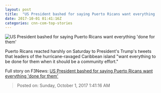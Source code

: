 ```yaml
---
layout: post
title:  "US President bashed for saying Puerto Ricans want everything 'done for them'"
date: 2017-10-01 01:41:16Z
categories: cnn-com-top-stories
---
```


![US President bashed for saying Puerto Ricans want everything 'done for them'](http://i2.cdn.cnn.com/cnnnext/dam/assets/170930033403-santiago-puerto-rico-hometown-visit-00000420-super-tease.jpg)

Puerto Ricans reacted harshly on Saturday to President's Trump's tweets that leaders of the hurricane-ravaged Caribbean island "want everything to be done for them when it should be a community effort."


Full story on F3News: [US President bashed for saying Puerto Ricans want everything 'done for them'](http://www.f3nws.com/n/n3XCUB)

> Posted on: Sunday, October 1, 2017 1:41:16 AM
